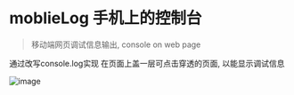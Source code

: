 # moblieLog 手机上的控制台
> 移动端网页调试信息输出, console on web page

通过改写console.log实现
在页面上盖一层可点击穿透的页面, 以能显示调试信息

![image](https://raw.githubusercontent.com/itkdqwzero/moblieLog/master/DEMO.jpg)